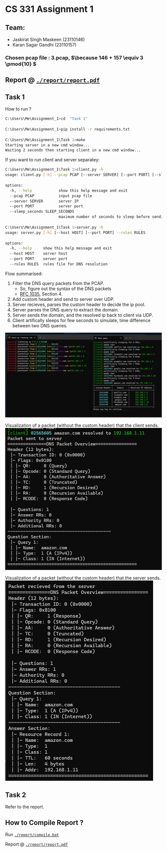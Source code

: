 # CS 331 Assignment 1

## Team:
- Jaskirat Singh Maskeen (23110146)
- Karan Sagar Gandhi (23110157)

### Chosen pcap file : 3.pcap,  $\because 146 + 157 \equiv 3 \pmod{10} $

## Report @ [`./report/report.pdf`](./report/report.pdf)

## Task 1

How to run ?

```sh
C:\Users\Me\Assignment_1>cd  "Task 1"

C:\Users\Me\Assignment_1>pip install -r requirements.txt

C:\Users\Me\Assignment_1\Task 1>make
Starting server in a new cmd window...
Waiting 2 seconds then starting client in a new cmd window...
```

If you want to run client and server separatey:


```sh
C:\Users\Me\Assignment_1\Task 1>client.py -h
usage: client.py [-h] --pcap PCAP [--server SERVER] [--port PORT] [--sleep_seconds SLEEP_SECONDS]

options:
  -h, --help            show this help message and exit
  --pcap PCAP           input pcap file
  --server SERVER       server IP
  --port PORT           server port
  --sleep_seconds SLEEP_SECONDS
                        maximum number of seconds to sleep before sending each dns request

C:\Users\Me\Assignment_1\Task 1>server.py -h
usage: server.py [-h] [--host HOST] [--port PORT] --rules RULES

options:
  -h, --help     show this help message and exit
  --host HOST    server host
  --port PORT    server port
  --rules RULES  rules file for DNS resolution
```


Flow summarised:

1. Filter the DNS query packets from the PCAP.
    - So, figure out the syntax of the DNS packets
    - [RFC 1035](https://www.ietf.org/rfc/rfc1035.txt), Section 4.
2. Add custom header and send to server over UDP.
3. Server recieves, parses the custom header to decide the ip pool. 
4. Server parses the DNS query to extract the domain.
5. Server sends the domain, and the resolved ip back to client via UDP.
6. Client artifically sleeps for few seconds to simulate, time difference between two DNS queries.

![](./Task%201/output.png)

Visualization of a packet (without the custom header) that the client sends.
![](./Task%201/packet_sent.png)


Visualization of a packet (without the custom header) that the server sends.
![](./Task%201/packet_recieved.png)

## Task 2
Refer to the report.

## How to Compile Report ?

Run [`./report/compile.bat`](./report/compile.bat)

Report @ [`./report/report.pdf`](./report/report.pdf)
